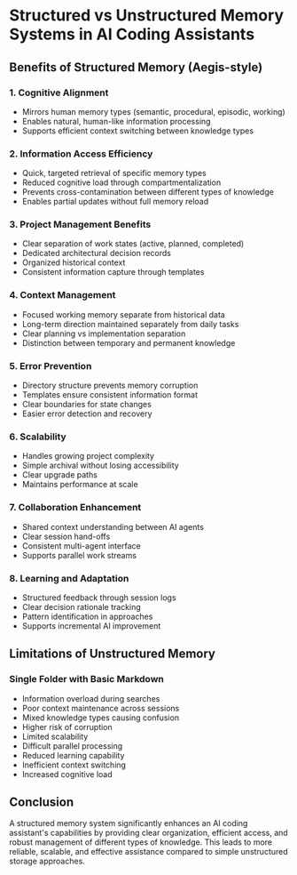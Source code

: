 # Structured vs Unstructured Memory Systems in AI Coding Assistants

## Benefits of Structured Memory (Aegis-style)

### 1. Cognitive Alignment
- Mirrors human memory types (semantic, procedural, episodic, working)
- Enables natural, human-like information processing
- Supports efficient context switching between knowledge types

### 2. Information Access Efficiency
- Quick, targeted retrieval of specific memory types
- Reduced cognitive load through compartmentalization
- Prevents cross-contamination between different types of knowledge
- Enables partial updates without full memory reload

### 3. Project Management Benefits
- Clear separation of work states (active, planned, completed)
- Dedicated architectural decision records
- Organized historical context
- Consistent information capture through templates

### 4. Context Management
- Focused working memory separate from historical data
- Long-term direction maintained separately from daily tasks
- Clear planning vs implementation separation
- Distinction between temporary and permanent knowledge

### 5. Error Prevention
- Directory structure prevents memory corruption
- Templates ensure consistent information format
- Clear boundaries for state changes
- Easier error detection and recovery

### 6. Scalability
- Handles growing project complexity
- Simple archival without losing accessibility
- Clear upgrade paths
- Maintains performance at scale

### 7. Collaboration Enhancement
- Shared context understanding between AI agents
- Clear session hand-offs
- Consistent multi-agent interface
- Supports parallel work streams

### 8. Learning and Adaptation
- Structured feedback through session logs
- Clear decision rationale tracking
- Pattern identification in approaches
- Supports incremental AI improvement

## Limitations of Unstructured Memory

### Single Folder with Basic Markdown
- Information overload during searches
- Poor context maintenance across sessions
- Mixed knowledge types causing confusion
- Higher risk of corruption
- Limited scalability
- Difficult parallel processing
- Reduced learning capability
- Inefficient context switching
- Increased cognitive load

## Conclusion

A structured memory system significantly enhances an AI coding assistant's capabilities by providing clear organization, efficient access, and robust management of different types of knowledge. This leads to more reliable, scalable, and effective assistance compared to simple unstructured storage approaches.